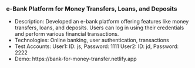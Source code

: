 <h3> e-Bank Platform for Money Transfers, Loans, and Deposits </h3>
    <ul>
        <li>
    Description: Developed an e-bank platform offering features like money transfers, loans, and deposits. Users can log in using their credentials and perform various financial transactions.
        </li>
        <li>
    Technologies: Online banking, user authentication, transactions 
        </li>
        <li>
    Test Accounts:
    User1: ID: js, Password: 1111
    User2: ID: jd, Password: 2222
        </li>
    <li>
    Demo: 
    https://bank-for-money-transfer.netlify.app
    </li>
    </ul>
